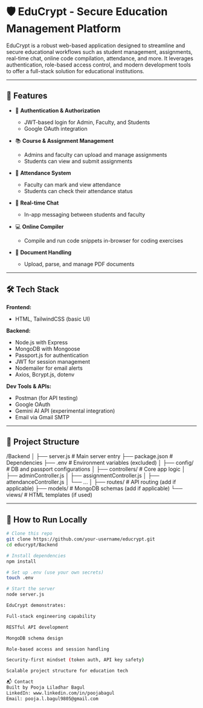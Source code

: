 # 🛡️ EduCrypt - Secure Education Management Platform

EduCrypt is a robust web-based application designed to streamline and secure educational workflows such as student management, assignments, real-time chat, online code compilation, attendance, and more. It leverages authentication, role-based access control, and modern development tools to offer a full-stack solution for educational institutions.

---

## 🚀 Features

- 🔐 **Authentication & Authorization**
  - JWT-based login for Admin, Faculty, and Students
  - Google OAuth integration

- 📚 **Course & Assignment Management**
  - Admins and faculty can upload and manage assignments
  - Students can view and submit assignments

- 📆 **Attendance System**
  - Faculty can mark and view attendance
  - Students can check their attendance status

- 💬 **Real-time Chat**
  - In-app messaging between students and faculty

- 💻 **Online Compiler**
  - Compile and run code snippets in-browser for coding exercises

- 📂 **Document Handling**
  - Upload, parse, and manage PDF documents

---

## 🛠️ Tech Stack

**Frontend:**
- HTML, TailwindCSS (basic UI)

**Backend:**
- Node.js with Express
- MongoDB with Mongoose
- Passport.js for authentication
- JWT for session management
- Nodemailer for email alerts
- Axios, Bcrypt.js, dotenv

**Dev Tools & APIs:**
- Postman (for API testing)
- Google OAuth
- Gemini AI API (experimental integration)
- Email via Gmail SMTP

---

## 📁 Project Structure
/Backend
│
├── server.js # Main server entry
├── package.json # Dependencies
├── .env # Environment variables (excluded)
│
├── config/ # DB and passport configurations
│
├── controllers/ # Core app logic
│ ├── adminController.js
│ ├── assignmentController.js
│ ├── attendanceController.js
│ └── ...
│
├── routes/ # API routing (add if applicable)
├── models/ # MongoDB schemas (add if applicable)
└── views/ # HTML templates (if used)


---

## 🧪 How to Run Locally

```bash
# Clone this repo
git clone https://github.com/your-username/educrypt.git
cd educrypt/Backend

# Install dependencies
npm install

# Set up .env (use your own secrets)
touch .env

# Start the server
node server.js

EduCrypt demonstrates:

Full-stack engineering capability

RESTful API development

MongoDB schema design

Role-based access and session handling

Security-first mindset (token auth, API key safety)

Scalable project structure for education tech

📬 Contact
Built by Pooja Liladhar Bagul
LinkedIn: www.linkedin.com/in/poojabagul
Email: pooja.l.bagul9805@gmail.com

